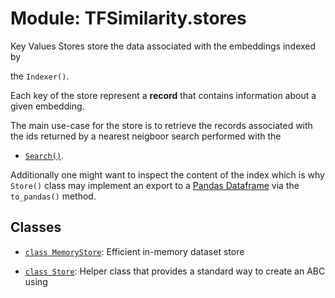 # Module: TFSimilarity.stores





Key Values Stores store the data associated with the embeddings indexed by

the `Indexer()`.

Each key of the store represent a **record** that contains information
about a given embedding.

The main use-case for the store is to retrieve the records associated
with the ids returned by a nearest neigboor search performed with the
- [`Search()`](../search/).

Additionally one might want to inspect the content of the index which is why
`Store()` class may implement an export to
a [Pandas Dataframe](https://pandas.pydata.org/pandas-docs/stable/reference/api/pandas.DataFrame.html)
via the `to_pandas()` method.

## Classes

- [`class MemoryStore`](../TFSimilarity/indexer/MemoryStore.md): Efficient in-memory dataset store

- [`class Store`](../TFSimilarity/indexer/Store.md): Helper class that provides a standard way to create an ABC using

